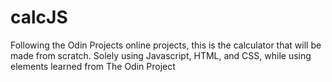 # calcJS
Following the Odin Projects online projects, this is the calculator that will be made from scratch. Solely using Javascript, HTML, and CSS, while using elements learned from The Odin Project
